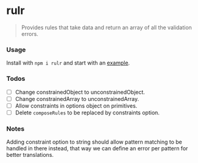 # rulr

> Provides rules that take data and return an array of all the validation errors.

### Usage

Install with `npm i rulr` and start with an [example](./src/examples/example.ts).

### Todos

- [ ] Change constrainedObject to unconstrainedObject.
- [ ] Change constrainedArray to unconstrainedArray.
- [ ] Allow constraints in options object on primitives.
- [ ] Delete `composeRules` to be replaced by constraints option.

### Notes
Adding constraint option to string should allow pattern matching to be handled in there instead, that way we can define an error per pattern for better translations.

